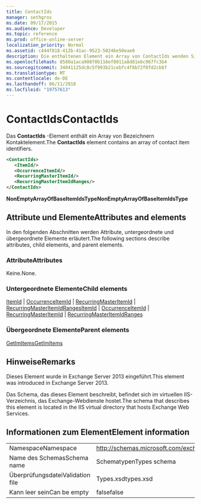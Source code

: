 ```yaml
---
title: ContactIds
manager: sethgros
ms.date: 09/17/2015
ms.audience: Developer
ms.topic: reference
ms.prod: office-online-server
localization_priority: Normal
ms.assetid: c444f818-412b-41ac-9523-50246e50eae0
description: Die enthaltenen Element ein Array von ContactIds wenden Sie sich an das Elementbezeichner.
ms.openlocfilehash: 8580a1aca908f0b116ef8011a8d81e6c967fc3b4
ms.sourcegitcommit: 34041125dc8c5f993b21cebfc4f8b72f0fd2cb6f
ms.translationtype: MT
ms.contentlocale: de-DE
ms.lasthandoff: 06/11/2018
ms.locfileid: "19757613"
---
```

# <a name="contactids"></a><span data-ttu-id="b00f0-103">ContactIds</span><span class="sxs-lookup"><span data-stu-id="b00f0-103">ContactIds</span></span>

<span data-ttu-id="b00f0-104">Das **ContactIds** -Element enthält ein Array von Bezeichnern Kontaktelement.</span><span class="sxs-lookup"><span data-stu-id="b00f0-104">The **ContactIds** element contains an array of contact item identifiers.</span></span> 
  
```XML
<ContactIds>
   <ItemId/>
   <OccurrenceItemId/>
   <RecurringMasterItemId/>
   <RecurringMasterItemIdRanges/>
</ContactIds>
```

 <span data-ttu-id="b00f0-105">**NonEmptyArrayOfBaseItemIdsType**</span><span class="sxs-lookup"><span data-stu-id="b00f0-105">**NonEmptyArrayOfBaseItemIdsType**</span></span>
## <a name="attributes-and-elements"></a><span data-ttu-id="b00f0-106">Attribute und Elemente</span><span class="sxs-lookup"><span data-stu-id="b00f0-106">Attributes and elements</span></span>

<span data-ttu-id="b00f0-107">In den folgenden Abschnitten werden Attribute, untergeordnete und übergeordnete Elemente erläutert.</span><span class="sxs-lookup"><span data-stu-id="b00f0-107">The following sections describe attributes, child elements, and parent elements.</span></span>
  
### <a name="attributes"></a><span data-ttu-id="b00f0-108">Attribute</span><span class="sxs-lookup"><span data-stu-id="b00f0-108">Attributes</span></span>

<span data-ttu-id="b00f0-109">Keine.</span><span class="sxs-lookup"><span data-stu-id="b00f0-109">None.</span></span>
  
### <a name="child-elements"></a><span data-ttu-id="b00f0-110">Untergeordnete Elemente</span><span class="sxs-lookup"><span data-stu-id="b00f0-110">Child elements</span></span>

<span data-ttu-id="b00f0-111">[ItemId](itemid.md) | [OccurrenceItemId](occurrenceitemid.md) | [RecurringMasterItemId](recurringmasteritemid.md) | [RecurringMasterItemIdRanges](recurringmasteritemidranges.md)</span><span class="sxs-lookup"><span data-stu-id="b00f0-111">[ItemId](itemid.md) | [OccurrenceItemId](occurrenceitemid.md) | [RecurringMasterItemId](recurringmasteritemid.md) | [RecurringMasterItemIdRanges](recurringmasteritemidranges.md)</span></span>
  
### <a name="parent-elements"></a><span data-ttu-id="b00f0-112">Übergeordnete Elemente</span><span class="sxs-lookup"><span data-stu-id="b00f0-112">Parent elements</span></span>

[<span data-ttu-id="b00f0-113">GetImItems</span><span class="sxs-lookup"><span data-stu-id="b00f0-113">GetImItems</span></span>](getimitems.md)
  
## <a name="remarks"></a><span data-ttu-id="b00f0-114">Hinweise</span><span class="sxs-lookup"><span data-stu-id="b00f0-114">Remarks</span></span>

<span data-ttu-id="b00f0-115">Dieses Element wurde in Exchange Server 2013 eingeführt.</span><span class="sxs-lookup"><span data-stu-id="b00f0-115">This element was introduced in Exchange Server 2013.</span></span>
  
<span data-ttu-id="b00f0-116">Das Schema, das dieses Element beschreibt, befindet sich im virtuellen IIS-Verzeichnis, das Exchange-Webdienste hostet.</span><span class="sxs-lookup"><span data-stu-id="b00f0-116">The schema that describes this element is located in the IIS virtual directory that hosts Exchange Web Services.</span></span>
  
## <a name="element-information"></a><span data-ttu-id="b00f0-117">Informationen zum Element</span><span class="sxs-lookup"><span data-stu-id="b00f0-117">Element information</span></span>

|||
|:-----|:-----|
|<span data-ttu-id="b00f0-118">Namespace</span><span class="sxs-lookup"><span data-stu-id="b00f0-118">Namespace</span></span>  <br/> |http://schemas.microsoft.com/exchange/services/2006/types  <br/> |
|<span data-ttu-id="b00f0-119">Name des Schemas</span><span class="sxs-lookup"><span data-stu-id="b00f0-119">Schema name</span></span>  <br/> |<span data-ttu-id="b00f0-120">Schematypen</span><span class="sxs-lookup"><span data-stu-id="b00f0-120">Types schema</span></span>  <br/> |
|<span data-ttu-id="b00f0-121">Überprüfungsdatei</span><span class="sxs-lookup"><span data-stu-id="b00f0-121">Validation file</span></span>  <br/> |<span data-ttu-id="b00f0-122">Types.xsd</span><span class="sxs-lookup"><span data-stu-id="b00f0-122">types.xsd</span></span>  <br/> |
|<span data-ttu-id="b00f0-123">Kann leer sein</span><span class="sxs-lookup"><span data-stu-id="b00f0-123">Can be empty</span></span>  <br/> |<span data-ttu-id="b00f0-124">false</span><span class="sxs-lookup"><span data-stu-id="b00f0-124">false</span></span>  <br/> |
   

